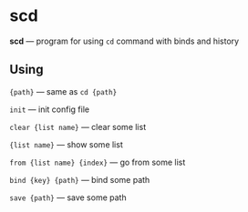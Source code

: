 # scd

**scd** — program for using `cd` command with binds and history

## Using

`{path}` — same as `cd {path}`

`init` — init config file

`clear {list name}` — clear some list

`{list name}` — show some list

`from {list name} {index}` — go from some list

`bind {key} {path}` — bind some path

`save {path}` — save some path